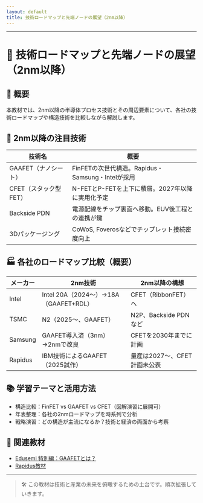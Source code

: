 ```yaml
---
layout: default
title: 技術ロードマップと先端ノードの展望（2nm以降）
---
```


---

# 🧭 技術ロードマップと先端ノードの展望（2nm以降）

## 🏁 概要
本教材では、2nm以降の半導体プロセス技術とその周辺要素について、各社の技術ロードマップや構造技術を比較しながら解説します。

## 🧪 2nm以降の注目技術

| 技術名 | 概要 |
|--------|------|
| GAAFET（ナノシート） | FinFETの次世代構造。Rapidus・Samsung・Intelが採用 |
| CFET（スタック型FET） | N-FETとP-FETを上下に積層。2027年以降に実用化予定 |
| Backside PDN | 電源配線をチップ裏面へ移動。EUV後工程との連携が鍵 |
| 3Dパッケージング | CoWoS, Foverosなどでチップレット接続密度向上 |

## 🏭 各社のロードマップ比較（概要）

| メーカー | 2nm技術 | 2nm以降の構想 |
|----------|---------|----------------|
| Intel | Intel 20A（2024〜）→18A（GAAFET+RDL） | CFET（RibbonFET）へ |
| TSMC | N2（2025〜、GAAFET） | N2P、Backside PDNなど |
| Samsung | GAAFET導入済（3nm）→2nmで改良 | CFETを2030年までに計画 |
| Rapidus | IBM技術によるGAAFET（2025試作） | 量産は2027〜、CFET計画未公表 |

## 📚 学習テーマと活用方法

- 構造比較：FinFET vs GAAFET vs CFET（図解演習に展開可）
- 年表整理：各社の2nmロードマップを時系列で分析
- 戦略演習：どの構造が主流になるか？技術と経済の両面から考察

## 🔗 関連教材
- [Edusemi 特別編：GAAFETとは？](https://github.com/Samizo-AITL/Edusemi-v4x/tree/main/f_chapter1_finfet_gaa)
- [Rapidus教材](../rapidus/README.md)

---

> 🛠️ この教材は技術と産業の未来を俯瞰するための土台です。順次拡張していきます。
